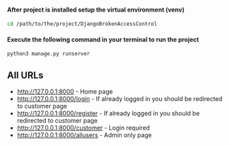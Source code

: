 #### After project is installed setup the virtual environment (venv)
```sh 
cd /path/to/the/project/DjangoBrokenAccessControl
```
#### Execute the following command in your terminal to run the project

```sh
python3 manage.py runserver
```

## All URLs
- http://127.0.0.1:8000 - Home page
- http://127.0.0.1:8000/login - If already logged in you should be redirected to customer page
- http://127.0.0.1:8000/register - If already logged in you should be redirected to customer page
- http://127.0.0.1:8000/customer - Login required
- http://127.0.0.1:8000/allusers - Admin only page
